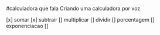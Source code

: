 #calculadora que fala
Criando uma calculadora por voz

[x] somar
[x] subtrair
[] multiplicar
[] dividir
[] porcentagem
[] exponenciacao
[] 